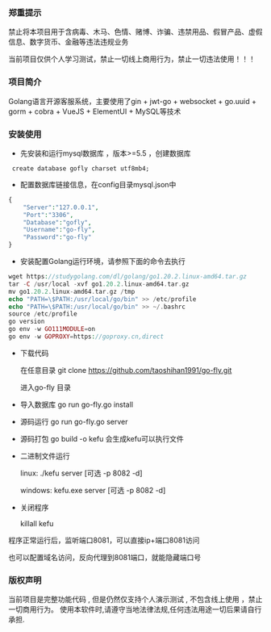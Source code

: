 ### 郑重提示
禁止将本项目用于含病毒、木马、色情、赌博、诈骗、违禁用品、假冒产品、虚假信息、数字货币、金融等违法违规业务

当前项目仅供个人学习测试，禁止一切线上商用行为，禁止一切违法使用！！！




### 项目简介

Golang语言开源客服系统，主要使用了gin + jwt-go + websocket + go.uuid + gorm + cobra + VueJS + ElementUI + MySQL等技术


### 安装使用


* 先安装和运行mysql数据库 ，版本>=5.5 ，创建数据库
 
```
 create database gofly charset utf8mb4;
```
   
*  配置数据库链接信息，在config目录mysql.json中
```php
{
	"Server":"127.0.0.1",
	"Port":"3306",
	"Database":"gofly",
	"Username":"go-fly",
	"Password":"go-fly"
}
```
* 安装配置Golang运行环境，请参照下面的命令去执行
```php
wget https://studygolang.com/dl/golang/go1.20.2.linux-amd64.tar.gz
tar -C /usr/local -xvf go1.20.2.linux-amd64.tar.gz
mv go1.20.2.linux-amd64.tar.gz /tmp
echo "PATH=\$PATH:/usr/local/go/bin" >> /etc/profile
echo "PATH=\$PATH:/usr/local/go/bin" >> ~/.bashrc
source /etc/profile
go version
go env -w GO111MODULE=on
go env -w GOPROXY=https://goproxy.cn,direct
```
* 下载代码

    在任意目录 git clone https://github.com/taoshihan1991/go-fly.git
    
    进入go-fly 目录
   
* 导入数据库 go run go-fly.go install

* 源码运行 go run go-fly.go server

* 源码打包 go build -o kefu  会生成kefu可以执行文件

* 二进制文件运行

   linux:   ./kefu server [可选 -p 8082 -d]
   
   windows: kefu.exe server [可选 -p 8082 -d]
   
* 关闭程序

   killall kefu


程序正常运行后，监听端口8081，可以直接ip+端口8081访问

也可以配置域名访问，反向代理到8081端口，就能隐藏端口号

### 版权声明

当前项目是完整功能代码 , 但是仍然仅支持个人演示测试 , 不包含线上使用 ，禁止一切商用行为。
使用本软件时,请遵守当地法律法规,任何违法用途一切后果请自行承担.
